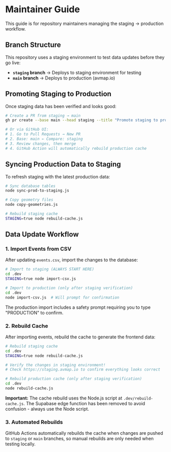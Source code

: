 # Maintainer Guide

This guide is for repository maintainers managing the staging → production workflow.

## Branch Structure

This repository uses a staging environment to test data updates before they go live:
- **`staging` branch** → Deploys to staging environment for testing
- **`main` branch** → Deploys to production (avmap.io)

## Promoting Staging to Production

Once staging data has been verified and looks good:

```bash
# Create a PR from staging → main
gh pr create --base main --head staging --title "Promote staging to production"

# Or via GitHub UI:
# 1. Go to Pull Requests → New PR
# 2. Base: main ← Compare: staging
# 3. Review changes, then merge
# 4. GitHub Action will automatically rebuild production cache
```

## Syncing Production Data to Staging

To refresh staging with the latest production data:

```bash
# Sync database tables
node sync-prod-to-staging.js

# Copy geometry files
node copy-geometries.js

# Rebuild staging cache
STAGING=true node rebuild-cache.js
```

## Data Update Workflow

### 1. Import Events from CSV

After updating `events.csv`, import the changes to the database:

```bash
# Import to staging (ALWAYS START HERE)
cd .dev
STAGING=true node import-csv.js

# Import to production (only after staging verification)
cd .dev
node import-csv.js  # Will prompt for confirmation
```

The production import includes a safety prompt requiring you to type "PRODUCTION" to confirm.

### 2. Rebuild Cache

After importing events, rebuild the cache to generate the frontend data:

```bash
# Rebuild staging cache
cd .dev
STAGING=true node rebuild-cache.js

# Verify the changes in staging environment!
# Check https://staging.avmap.io to confirm everything looks correct

# Rebuild production cache (only after staging verification)
cd .dev
node rebuild-cache.js
```

**Important:** The cache rebuild uses the Node.js script at `.dev/rebuild-cache.js`. The Supabase edge function has been removed to avoid confusion - always use the Node script.

### 3. Automated Rebuilds

GitHub Actions automatically rebuilds the cache when changes are pushed to `staging` or `main` branches, so manual rebuilds are only needed when testing locally.
